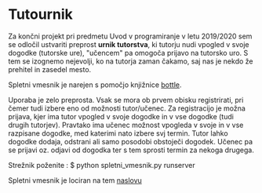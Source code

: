 # Tutournik
Za končni projekt pri predmetu Uvod v programiranje v letu 2019/2020 sem se odločil ustvariti preprost <b>urnik tutorstva</b>, ki tutorju nudi vpogled v svoje dogodke (tutorske ure), "učencem" pa omogoča prijavo na tutorsko uro. S tem se izognemo nejevolji, ko na tutorja zaman čakamo, saj nas je nekdo že prehitel in zasedel mesto. 

Spletni vmesnik je narejen s pomočjo knjižnice <a href='https://bottlepy.org/docs/dev/'>bottle</a>.

Uporaba je zelo preprosta. Vsak se mora ob prvem obisku registrirati, pri čemer tudi izbere eno od možnosti tutor/učenec. Za registracijo je možna prijava, kjer ima tutor vpogled v svoje dogodke in v vse dogodke (tudi drugih tutorjev). Pravtako ima učenec možnost vpogleda v svoje in v vse razpisane dogodke, med katerimi nato izbere svj termin. Tutor lahko dogodke dodaja, odstrani ali samo posodobi obstoječi dogodek. Učenec pa se prijavi oz. odjavi od dogodka ter s tem sprosti termin za nekoga drugega. 


Strežnik poženite :
    $ python spletni_vmesnik.py runserver

Spletni vmesnik je lociran na tem <a href='http://127.0.0.1:8080/'>naslovu</a>




